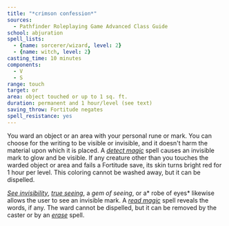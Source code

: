 ```yaml
---
title: "*crimson confession*"
sources:
  - Pathfinder Roleplaying Game Advanced Class Guide
school: abjuration
spell_lists:
  - {name: sorcerer/wizard, level: 2}
  - {name: witch, level: 2}
casting_time: 10 minutes
components:
  - V
  - S
range: touch
target: or
area: object touched or up to 1 sq. ft.
duration: permanent and 1 hour/level (see text)
saving_throw: Fortitude negates
spell_resistance: yes
---
```


You ward an object or an area with your personal rune or mark. You can choose for the writing to be visible or invisible, and it doesn't harm the material upon which it is placed. A [*detect magic*](/spells/detect-magic/) spell causes an invisible mark to glow and be visible. If any creature other than you touches the warded object or area and fails a Fortitude save, its skin turns bright red for 1 hour per level. This coloring cannot be washed away, but it can be dispelled.

[*See invisibility*](/spells/see-invisibility/), [*true seeing*](/spells/true-seeing/), a *gem of seeing*, or a* robe of eyes* likewise allows the user to see an invisible mark. A [*read magic*](/spells/read-magic/) spell reveals the words, if any. The ward cannot be dispelled, but it can be removed by the caster or by an [*erase*](/spells/erase/) spell.

